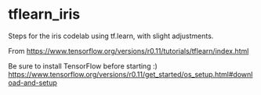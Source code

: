 # tflearn_iris
Steps for the iris codelab using tf.learn, with slight adjustments.

From https://www.tensorflow.org/versions/r0.11/tutorials/tflearn/index.html

Be sure to install TensorFlow before starting :) 
https://www.tensorflow.org/versions/r0.11/get_started/os_setup.html#download-and-setup
